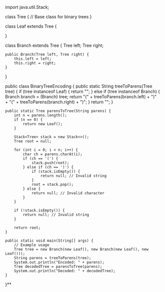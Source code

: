 import java.util.Stack;

class Tree {
    // Base class for binary trees
}

class Leaf extends Tree {
    
}

class Branch extends Tree {
    Tree left;
    Tree right;

    public Branch(Tree left, Tree right) {
        this.left = left;
        this.right = right;
    }
}

public class BinaryTreeEncoding {
    public static String treeToParens(Tree tree) {
        if (tree instanceof Leaf) {
            return "";
        } else if (tree instanceof Branch) {
            Branch branch = (Branch) tree;
            return "(" + treeToParens(branch.left) + ")" + "(" + treeToParens(branch.right) + ")";
        }
        return "";
    }

    public static Tree parensToTree(String parens) {
        int n = parens.length();
        if (n == 0) {
            return new Leaf();
        }

        Stack<Tree> stack = new Stack<>();
        Tree root = null;

        for (int i = 0; i < n; i++) {
            char ch = parens.charAt(i);
            if (ch == '(') {
                stack.push(root);
            } else if (ch == ')') {
                if (stack.isEmpty()) {
                    return null; // Invalid string
                }
                root = stack.pop();
            } else {
                return null; // Invalid character
            }
        }

        if (!stack.isEmpty()) {
            return null; // Invalid string
        }

        return root;
    }

    public static void main(String[] args) {
        // Example usage
        Tree tree = new Branch(new Leaf(), new Branch(new Leaf(), new Leaf()));
        String parens = treeToParens(tree);
        System.out.println("Encoded: " + parens);
        Tree decodedTree = parensToTree(parens);
        System.out.println("Decoded: " + decodedTree);
    }
}**
